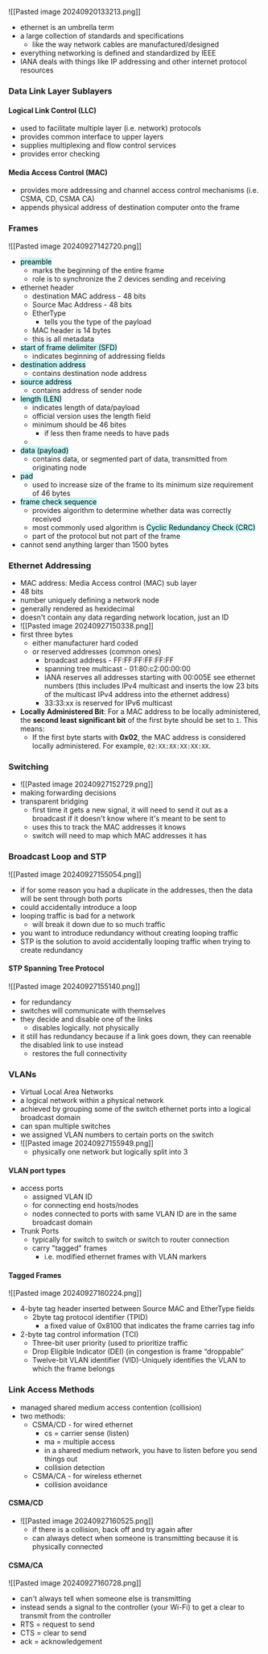 ![[Pasted image 20240920133213.png]]
- ethernet is an umbrella term
- a large collection of standards and specifications
	- like the way network cables are manufactured/designed 
- everything networking is defined and standardized by IEEE
- IANA deals with things like IP addressing and other internet protocol resources 
### Data Link Layer Sublayers 
#### Logical Link Control (LLC)
- used to facilitate multiple layer (i.e. network) protocols
- provides common interface to upper layers
- supplies multiplexing and flow control services 
- provides error checking 

#### Media Access Control (MAC)
- provides more addressing and channel access control mechanisms (i.e. CSMA, CD, CSMA CA)
- appends physical address of destination computer onto the frame 

### Frames
![[Pasted image 20240927142720.png]]
- <mark style="background: #ABF7F7A6;">preamble</mark>
	- marks the beginning of the entire frame
	- role is to synchronize the 2 devices sending and receiving 
- ethernet header
	- destination MAC address - 48 bits
	- Source Mac Address - 48 bits
	- EtherType 
		- tells you the type of the payload 
	- MAC header is 14 bytes
	- this is all metadata 
- <mark style="background: #ABF7F7A6;">start of frame delimiter (SFD)</mark>
	- indicates beginning of addressing fields
- <mark style="background: #ABF7F7A6;">destination address</mark>
	- contains destination node address
- <mark style="background: #ABF7F7A6;">source address</mark>
	- contains address of sender node
- <mark style="background: #ABF7F7A6;">length (LEN)</mark>
	- indicates length of data/payload
	- official version uses the length field 
	- minimum should be 46 bites
		- if less then frame needs to have pads
	- 
- <mark style="background: #ABF7F7A6;">data (payload)</mark>
	- contains data, or segmented part of data, transmitted from originating node 
- <mark style="background: #ABF7F7A6;">pad</mark>
	- used to increase size of the frame to its minimum size requirement of 46 bytes
- <mark style="background: #ABF7F7A6;">frame check sequence</mark>
	- provides algorithm to determine whether data was correctly received
	- most commonly used algorithm is <mark style="background: #ABF7F7A6;">Cyclic Redundancy Check (CRC)</mark>
	- part of the protocol but not part of the frame 
- cannot send anything larger than 1500 bytes 

### Ethernet Addressing
- MAC address: Media Access control (MAC) sub layer
- 48 bits
- number uniquely defining a network node
- generally rendered as hexidecimal
- doesn't contain any data regarding network location, just an ID
- ![[Pasted image 20240927150338.png]]
- first three bytes
	- either manufacturer hard coded
	- or reserved addresses (common ones)
		- broadcast address - FF:FF:FF:FF:FF:FF
		- spanning tree multicast - 01:80:c2:00:00:00
		- IANA reserves all addresses starting with 00:005E see ethernet numbers (this includes IPv4 multicast and inserts the low 23 bits of the multicast IPv4 address into the ethernet address)
		- 33:33:xx is reserved for IPv6 multicast 
- **Locally Administered Bit**: For a MAC address to be locally administered, the **second least significant bit** of the first byte should be set to `1`. This means:
	- If the first byte starts with **0x02**, the MAC address is considered locally administered. For example, `02:XX:XX:XX:XX:XX`.
### Switching
- ![[Pasted image 20240927152729.png]]
- making forwarding decisions
- transparent bridging 
	- first time it gets a new signal, it will need to send it out as a broadcast if it doesn't know where it's meant to be sent to 
	- uses this to track the MAC addresses it knows 
	- switch will need to map which MAC addresses it has 

### Broadcast Loop and STP
![[Pasted image 20240927155054.png]]
- if for some reason you had a duplicate in the addresses, then the data will be sent through both ports 
- could accidentally introduce a loop 
- looping traffic is bad for a network
	- will break it down due to so much traffic
- you want to introduce redundancy without creating looping traffic 
- STP is the solution to avoid accidentally looping traffic when trying to create redundancy 

#### STP Spanning Tree Protocol
![[Pasted image 20240927155140.png]]
- for redundancy 
- switches will communicate with themselves
- they decide and disable one of the links
	- disables logically. not physically 
- it still has redundancy because if a link goes down, they can reenable the disabled link to use instead
	- restores the full connectivity 

### VLANs
- Virtual Local Area Networks
- a logical network within a physical network
- achieved by grouping some of the switch ethernet ports into a logical broadcast domain
- can span multiple switches 
- we assigned VLAN numbers to certain ports on the switch 
- ![[Pasted image 20240927155949.png]]
	- physically one network but logically split into 3

#### VLAN port types
- access ports
	- assigned VLAN ID
	- for connecting end hosts/nodes
	- nodes connected to ports with same VLAN ID are in the same broadcast domain 
- Trunk Ports
	- typically for switch to switch or  switch to router connection
	- carry "tagged" frames
		- i.e. modified ethernet frames with VLAN markers 

#### Tagged Frames
![[Pasted image 20240927160224.png]]
- 4-byte tag header inserted between Source MAC and EtherType fields
	- 2byte tag protocol identifier (TPID)
		- a fixed value of 0x8100 that indicates the frame carries tag info
- 2-byte tag control information (TCI)
	- Three-bit user priority (used to prioritize traffic
	- Drop Eligible Indicator (DEI) (in congestion is frame “droppable”
	- Twelve-bit VLAN identifier (VID)-Uniquely identifies the VLAN to which the frame belongs

### Link Access Methods
- managed shared medium access contention (collision)
- two methods:
	- CSMA/CD - for wired ethernet
		- cs = carrier sense (listen)
		- ma = multiple access 
		- in a shared medium network, you have to listen before you send things out 
		- collision detection 
	- CSMA/CA - for wireless ethernet 
		- collision avoidance

#### CSMA/CD
- ![[Pasted image 20240927160525.png]]
	- if there is a collision, back off and try again after 
	- can always detect when someone is transmitting because it is physically connected 

#### CSMA/CA
![[Pasted image 20240927160728.png]]
- can't always tell when someone else is transmitting
- instead sends a signal to the controller (your Wi-Fi) to get a clear to transmit from the controller 
- RTS = request to send
- CTS = clear to send
- ack = acknowledgement 